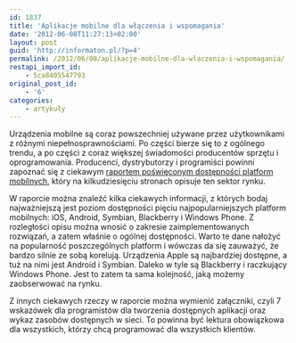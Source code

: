 ```yaml
---
id: 1837
title: 'Aplikacje mobilne dla włączenia i wspomagania'
date: '2012-06-08T11:27:13+02:00'
layout: post
guid: 'http://informaton.pl/?p=4'
permalink: /2012/06/08/aplikacje-mobilne-dla-wlaczenia-i-wspomagania/
restapi_import_id:
    - 5ca8405547793
original_post_id:
    - '6'
categories:
    - artykuły
---
```


Urządzenia mobilne są coraz powszechniej używane przez użytkownikami z różnymi niepełnosprawnościami. Po części bierze się to z ogólnego trendu, a po części z coraz większej świadomości producentów sprzętu i oprogramowania. Producenci, dystrybutorzy i programiści powinni zapoznać się z ciekawym [raportem poświęconym dostępności platform mobilnych](http://www.onevoiceict.org/news/moving-together-mobile-apps-inclusion-and-assistance), który na kilkudziesięciu stronach opisuje ten sektor rynku.

W raporcie można znaleźć kilka ciekawych informacji, z których bodaj najważniejszą jest poziom dostępności pięciu najpopularniejszych platform mobilnych: iOS, Android, Symbian, Blackberry i Windows Phone. Z rozległości opisu można wnosić o zakresie zaimplementowanych rozwiązań, a zatem właśnie o ogólnej dostępności. Warto te dane nałożyć na popularność poszczególnych platform i wówczas da się zauważyć, że bardzo silnie ze sobą korelują. Urządzenia Apple są najbardziej dostępne, a tuż na nimi jest Android i Symbian. Daleko w tyle są Blackberry i raczkujący Windows Phone. Jest to zatem ta sama kolejność, jaką możemy zaobserwować na rynku.

Z innych ciekawych rzeczy w raporcie można wymienić załączniki, czyli 7 wskazówek dla programistów dla tworzenia dostępnych aplikacji oraz wykaz zasobów dostępnych w sieci. To powinna być lektura obowiązkowa dla wszystkich, którzy chcą programować dla wszystkich klientów.
